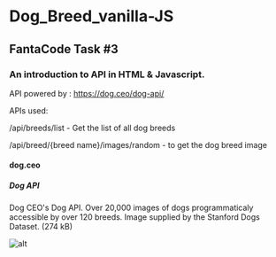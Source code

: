 # Dog_Breed_vanilla-JS

## FantaCode Task #3


### An introduction to API in HTML & Javascript.
API powered by : https://dog.ceo/dog-api/


APIs used:


/api/breeds/list - Get the list of all dog breeds

/api/breed/{breed name}/images/random - to get the dog breed image

#### dog.ceo

##### Dog API

Dog CEO's Dog API. Over 20,000 images of dogs programmaticaly accessible by over 120 breeds. Image supplied by the Stanford Dogs Dataset. (274 kB)

![alt](https://slack-imgs.com/?c=1&url=https%3A%2F%2Fdog.ceo%2Fimg%2Fdog-api-fb.jpg)
